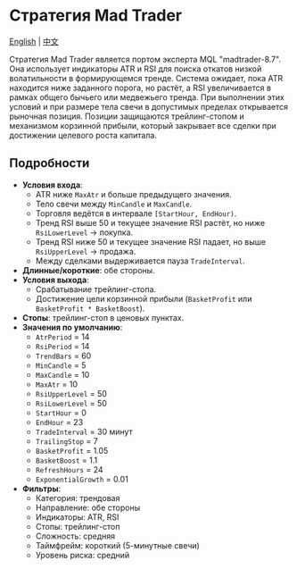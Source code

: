 # Стратегия Mad Trader
[English](README.md) | [中文](README_cn.md)

Стратегия Mad Trader является портом эксперта MQL "madtrader-8.7". Она использует индикаторы ATR и RSI для поиска откатов низкой волатильности в формирующемся тренде. Система ожидает, пока ATR находится ниже заданного порога, но растёт, а RSI увеличивается в рамках общего бычьего или медвежьего тренда. При выполнении этих условий и при размере тела свечи в допустимых пределах открывается рыночная позиция. Позиции защищаются трейлинг-стопом и механизмом корзинной прибыли, который закрывает все сделки при достижении целевого роста капитала.

## Подробности

- **Условия входа**:
  - ATR ниже `MaxAtr` и больше предыдущего значения.
  - Тело свечи между `MinCandle` и `MaxCandle`.
  - Торговля ведётся в интервале `[StartHour, EndHour)`.
  - Тренд RSI выше 50 и текущее значение RSI растёт, но ниже `RsiLowerLevel` → покупка.
  - Тренд RSI ниже 50 и текущее значение RSI падает, но выше `RsiUpperLevel` → продажа.
  - Между сделками выдерживается пауза `TradeInterval`.
- **Длинные/короткие**: обе стороны.
- **Условия выхода**:
  - Срабатывание трейлинг-стопа.
  - Достижение цели корзинной прибыли (`BasketProfit` или `BasketProfit * BasketBoost`).
- **Стопы**: трейлинг-стоп в ценовых пунктах.
- **Значения по умолчанию**:
  - `AtrPeriod` = 14
  - `RsiPeriod` = 14
  - `TrendBars` = 60
  - `MinCandle` = 5
  - `MaxCandle` = 10
  - `MaxAtr` = 10
  - `RsiUpperLevel` = 50
  - `RsiLowerLevel` = 50
  - `StartHour` = 0
  - `EndHour` = 23
  - `TradeInterval` = 30 минут
  - `TrailingStop` = 7
  - `BasketProfit` = 1.05
  - `BasketBoost` = 1.1
  - `RefreshHours` = 24
  - `ExponentialGrowth` = 0.01
- **Фильтры**:
  - Категория: трендовая
  - Направление: обе стороны
  - Индикаторы: ATR, RSI
  - Стопы: трейлинг-стоп
  - Сложность: средняя
  - Таймфрейм: короткий (5-минутные свечи)
  - Уровень риска: средний
